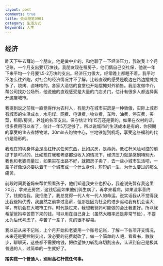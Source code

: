 ```yaml
---
layout: post
comments: true
title: 失业随笔0901
category: 生活方式
keywords: 人生
---
```


## 经济
昨天下午去拜访一个朋友，他是做中介的，和他聊了一下经济压力，我说我上个月记账，一个月支出要1万块钱。我朋友现在租房子，他们俩自己交社保，他说一年下来平均一个月要1.5-2万块的支出。经济压力很大，经常晚上都睡不着。我平时不怎么往外跑，对社会的经济情况并不了解，比较直观的感受是晚边在路边摆摊变多了，烧烤、卤味啥的。各家大酒店的食堂也开始摆摊对外销售。我朋友做中介，帮公司找办公场所，他说他的直观感受是大量的门店关门，估计有很多人都选择离开这座城市。<br>

我提到说之前我一直觉得作为农村人，有能力在城市买房是一种骄傲，实际上城市有城市的生活成本，水电煤、网费、电话费，物业费，车险，油费，停车费，买菜，租房/房贷，养娃的各项支出。保守估计1年15万还是要的，如果在农村的话，很多费用可以省了，估计一年5万足够了。所以说城市的生活成本是有的，你预期的享受的1h去省博物馆，30min去购物中心，坐地铁能到机场，享受这些福利的代价是隐形的。<br>

我现在的切身体会是高杠杆买任何东西，比如买房，是毒药。低杠杆风险可控的前提下是可以的。比如现在我和老婆都没收入的情况下，经济压力就是感到特别大。我也和老婆商量过，如果实在出路不好，就把房子卖了，去一些小城市生活吧，一辈子好像没必要执着于一个城市或一个什么身份，短短的一生，为什么要过的那么痛苦。<br>

前段时间我爸妈来帮忙照看孩子，他们知道我失业也担心，我爸说先暂存我这里20万，拿来还房贷，这钱后面如果他们俩生病了，再拿来看病，如果没事善终了，钱就给我。我拒绝了。我总觉得一代人有一代人的命运。说实话我从不觉得我比我爸妈优秀，我虽然之前拿过高薪，但那是因为社会的进步驱动我有机会读大学，有机会在大城市工作。时代换过来，我想我爸妈可能做的会比我更好。所以我希望爸妈幸苦攒下来的钱，可以用在自己身上（虽然大概率还是非常节俭），不要太为后代考虑了。幸苦了一辈子，真的很不容易。<br>

我以前从来不记账，上个月开始和老婆用一个账号记账，了解一下各项开支情况，未来还是要控制支出，没必要的花费就砍了，做一个简单的人吧，看看书，散散步，聊聊天，这些都不需要啥钱，把欲望快刀斩乱麻切割出去，认识到自己是极其普通的人，过简单的一生就好了。


**踏实做一个普通人，别用高杠杆做任何事。**
